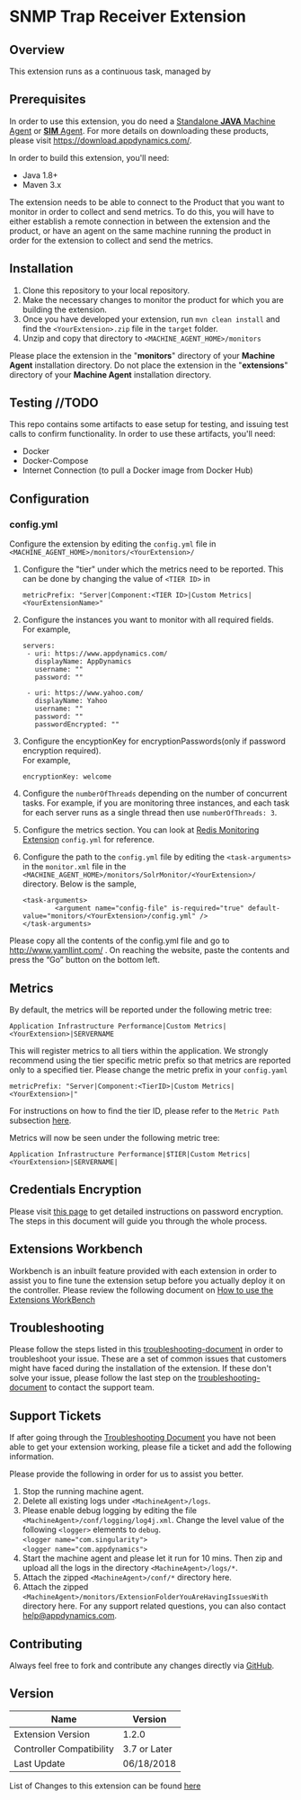# SNMP Trap Receiver Extension
## Overview
This extension runs as a continuous task, managed by 
 
## Prerequisites
In order to use this extension, you do need a [Standalone __JAVA__ Machine Agent](https://docs.appdynamics.com/display/PRO45/Standalone+Machine+Agents) or [__SIM__ Agent](https://docs.appdynamics.com/display/PRO45/Server+Visibility).  For more details on downloading these products, please  visit https://download.appdynamics.com/.

In order to build this extension, you'll need:
- Java 1.8+
- Maven 3.x

The extension needs to be able to connect to the Product that you want to monitor in order to collect and send metrics. To do this, you will have to either establish a remote connection in between the extension and the product, or have an agent on the same machine running the product in order for the extension to collect and send the metrics.

## Installation
1. Clone this repository to your local repository.
2. Make the necessary changes to monitor the product for which you are building the extension.
1. Once you have developed your extension, run `mvn clean install` and find the `<YourExtension>.zip` file in the `target` folder.
2. Unzip and copy that directory to `<MACHINE_AGENT_HOME>/monitors`

Please place the extension in the "__monitors__" directory of your __Machine Agent__ installation directory. Do not place the extension in the "__extensions__" directory of your __Machine Agent__ installation directory.

## Testing //TODO
This repo contains some artifacts to ease setup for testing, and issuing test calls to confirm functionality.  In order to use these artifacts, you'll need:
- Docker
- Docker-Compose
- Internet Connection (to pull a Docker image from Docker Hub)

## Configuration
### config.yml
Configure the extension by editing the `config.yml` file in `<MACHINE_AGENT_HOME>/monitors/<YourExtension>/`
1. Configure the "tier" under which the metrics need to be reported. This can be done by changing the value of `<TIER ID>` in

     `metricPrefix: "Server|Component:<TIER ID>|Custom Metrics|<YourExtensionName>"`

2. Configure the instances you want to monitor with all required fields.<br/>For example,
 
     ```
     servers:
      - uri: https://www.appdynamics.com/
        displayName: AppDynamics
        username: ""
        password: ""

      - uri: https://www.yahoo.com/
        displayName: Yahoo
        username: ""
        password: ""
        passwordEncrypted: ""
    ```
 3. Configure the encyptionKey for encryptionPasswords(only if password encryption required).<br/>For example,
    ```
    encryptionKey: welcome
    ```
 4. Configure the `numberOfThreads` depending on the number of concurrent tasks. For example, if you are monitoring three instances, and each task for each server runs as a single thread then use `numberOfThreads: 3`.
 5. Configure the metrics section. You can look at [Redis Monitoring Extension](https://github.com/Appdynamics/redis-monitoring-extension) `config.yml` for reference.
 6. Configure the path to the `config.yml` file by editing the `<task-arguments>` in the `monitor.xml` file in the `<MACHINE_AGENT_HOME>/monitors/SolrMonitor/<YourExtension>/` directory. Below is the sample,
    ```
    <task-arguments>
            <argument name="config-file" is-required="true" default-value="monitors/<YourExtension>/config.yml" />
    </task-arguments>
    ```
 
Please copy all the contents of the config.yml file and go to http://www.yamllint.com/ . On reaching the website, paste the contents and press the “Go” button on the bottom left.

## Metrics
By default, the metrics will be reported under the following metric tree:

`Application Infrastructure Performance|Custom Metrics|<YourExtension>|SERVERNAME`

This will register metrics to all tiers within the application. We strongly recommend using the tier specific metric prefix so that metrics are reported only to a specified tier. Please change the metric prefix in your `config.yaml`

`metricPrefix: "Server|Component:<TierID>|Custom Metrics|<YourExtension>|"`

For instructions on how to find the tier ID, please refer to the `Metric Path` subsection [here](https://docs.appdynamics.com/display/PRO44/Build+a+Monitoring+Extension+Using+Java).

Metrics will now be seen under the following metric tree:

`Application Infrastructure Performance|$TIER|Custom Metrics|<YourExtension>|SERVERNAME|`

## Credentials Encryption
Please visit [this page](https://community.appdynamics.com/t5/Knowledge-Base/How-to-use-Password-Encryption-with-Extensions/ta-p/29397) to get detailed instructions on password encryption. The steps in this document will guide you through the whole process.

## Extensions Workbench
Workbench is an inbuilt feature provided with each extension in order to assist you to fine tune the extension setup before you actually deploy it on the controller. Please review the following document on [How to use the Extensions WorkBench](https://community.appdynamics.com/t5/Knowledge-Base/How-to-use-the-Extensions-WorkBench/ta-p/30130)

## Troubleshooting
Please follow the steps listed in this [troubleshooting-document](https://community.appdynamics.com/t5/Knowledge-Base/How-to-troubleshoot-missing-custom-metrics-or-extensions-metrics/ta-p/28695) in order to troubleshoot your issue. These are a set of common issues that customers might have faced during the installation of the extension. If these don't solve your issue, please follow the last step on the [troubleshooting-document](https://community.appdynamics.com/t5/Knowledge-Base/How-to-troubleshoot-missing-custom-metrics-or-extensions-metrics/ta-p/28695) to contact the support team.

## Support Tickets
If after going through the [Troubleshooting Document](https://community.appdynamics.com/t5/Knowledge-Base/How-to-troubleshoot-missing-custom-metrics-or-extensions-metrics/ta-p/28695) you have not been able to get your extension working, please file a ticket and add the following information.

Please provide the following in order for us to assist you better.

1. Stop the running machine agent.
2. Delete all existing logs under `<MachineAgent>/logs`.
3. Please enable debug logging by editing the file `<MachineAgent>/conf/logging/log4j.xml`. Change the level value of the following `<logger>` elements to `debug`.
   </br>`<logger name="com.singularity">`
   </br>`<logger name="com.appdynamics">`
4. Start the machine agent and please let it run for 10 mins. Then zip and upload all the logs in the directory `<MachineAgent>/logs/*`.
5. Attach the zipped `<MachineAgent>/conf/*` directory here.
6. Attach the zipped `<MachineAgent>/monitors/ExtensionFolderYouAreHavingIssuesWith` directory here.
For any support related questions, you can also contact [help@appdynamics.com](mailto:help@appdynamics.com).

## Contributing
Always feel free to fork and contribute any changes directly via [GitHub](https://github.com/Appdynamics/extension-starter).

## Version
Name |	Version
---|---
Extension Version |	1.2.0
Controller Compatibility | 3.7 or Later
Last Update |	06/18/2018

List of Changes to this extension can be found [here](../master/Changelog.md)
